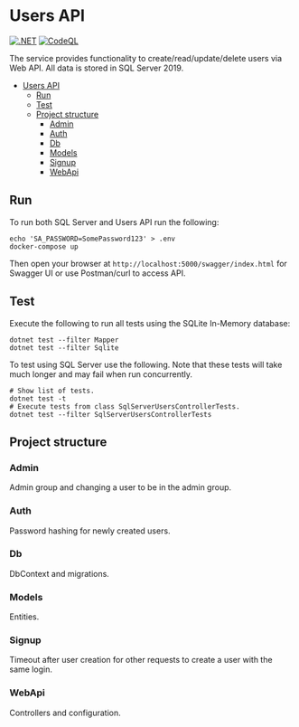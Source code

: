 # Users API

[![.NET](https://github.com/iskorotkov/users-api/actions/workflows/dotnet.yml/badge.svg)](https://github.com/iskorotkov/users-api/actions/workflows/dotnet.yml)
[![CodeQL](https://github.com/iskorotkov/users-api/actions/workflows/codeql-analysis.yml/badge.svg)](https://github.com/iskorotkov/users-api/actions/workflows/codeql-analysis.yml)

The service provides functionality to create/read/update/delete users via Web API. All data is stored in SQL Server 2019.

- [Users API](#users-api)
  - [Run](#run)
  - [Test](#test)
  - [Project structure](#project-structure)
    - [Admin](#admin)
    - [Auth](#auth)
    - [Db](#db)
    - [Models](#models)
    - [Signup](#signup)
    - [WebApi](#webapi)

## Run

To run both SQL Server and Users API run the following:

```shell
echo 'SA_PASSWORD=SomePassword123' > .env
docker-compose up
```

Then open your browser at `http://localhost:5000/swagger/index.html` for Swagger UI or use Postman/curl to access API.

## Test

Execute the following to run all tests using the SQLite In-Memory database:

```shell
dotnet test --filter Mapper
dotnet test --filter Sqlite
```

To test using SQL Server use the following. Note that these tests will take much longer and may fail when run concurrently.

```shell
# Show list of tests.
dotnet test -t
# Execute tests from class SqlServerUsersControllerTests.
dotnet test --filter SqlServerUsersControllerTests
```

## Project structure

### Admin

Admin group and changing a user to be in the admin group.

### Auth

Password hashing for newly created users.

### Db

DbContext and migrations.

### Models

Entities.

### Signup

Timeout after user creation for other requests to create a user with the same login.

### WebApi

Controllers and configuration.
